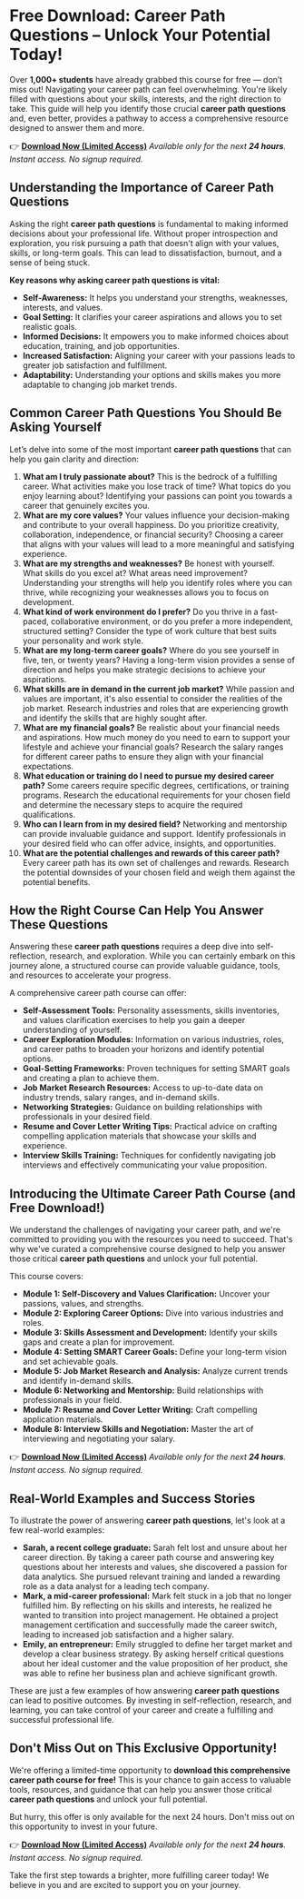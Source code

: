# Free Download: Career Path Questions – Unlock Your Potential Today!

Over **1,000+ students** have already grabbed this course for free — don’t miss out!
Navigating your career path can feel overwhelming. You're likely filled with questions about your skills, interests, and the right direction to take. This guide will help you identify those crucial **career path questions** and, even better, provides a pathway to access a comprehensive resource designed to answer them and more.

👉 **[Download Now (Limited Access)](https://udemywork.com/career-path-questions)**
_Available only for the next **24 hours**. Instant access. No signup required._

## Understanding the Importance of Career Path Questions

Asking the right **career path questions** is fundamental to making informed decisions about your professional life. Without proper introspection and exploration, you risk pursuing a path that doesn't align with your values, skills, or long-term goals. This can lead to dissatisfaction, burnout, and a sense of being stuck.

**Key reasons why asking career path questions is vital:**

*   **Self-Awareness:** It helps you understand your strengths, weaknesses, interests, and values.
*   **Goal Setting:** It clarifies your career aspirations and allows you to set realistic goals.
*   **Informed Decisions:** It empowers you to make informed choices about education, training, and job opportunities.
*   **Increased Satisfaction:** Aligning your career with your passions leads to greater job satisfaction and fulfillment.
*   **Adaptability:** Understanding your options and skills makes you more adaptable to changing job market trends.

## Common Career Path Questions You Should Be Asking Yourself

Let’s delve into some of the most important **career path questions** that can help you gain clarity and direction:

1.  **What am I truly passionate about?** This is the bedrock of a fulfilling career. What activities make you lose track of time? What topics do you enjoy learning about? Identifying your passions can point you towards a career that genuinely excites you.
2.  **What are my core values?** Your values influence your decision-making and contribute to your overall happiness. Do you prioritize creativity, collaboration, independence, or financial security? Choosing a career that aligns with your values will lead to a more meaningful and satisfying experience.
3.  **What are my strengths and weaknesses?** Be honest with yourself. What skills do you excel at? What areas need improvement? Understanding your strengths will help you identify roles where you can thrive, while recognizing your weaknesses allows you to focus on development.
4.  **What kind of work environment do I prefer?** Do you thrive in a fast-paced, collaborative environment, or do you prefer a more independent, structured setting? Consider the type of work culture that best suits your personality and work style.
5.  **What are my long-term career goals?** Where do you see yourself in five, ten, or twenty years? Having a long-term vision provides a sense of direction and helps you make strategic decisions to achieve your aspirations.
6.  **What skills are in demand in the current job market?** While passion and values are important, it's also essential to consider the realities of the job market. Research industries and roles that are experiencing growth and identify the skills that are highly sought after.
7.  **What are my financial goals?** Be realistic about your financial needs and aspirations. How much money do you need to earn to support your lifestyle and achieve your financial goals? Research the salary ranges for different career paths to ensure they align with your financial expectations.
8.  **What education or training do I need to pursue my desired career path?** Some careers require specific degrees, certifications, or training programs. Research the educational requirements for your chosen field and determine the necessary steps to acquire the required qualifications.
9.  **Who can I learn from in my desired field?** Networking and mentorship can provide invaluable guidance and support. Identify professionals in your desired field who can offer advice, insights, and opportunities.
10. **What are the potential challenges and rewards of this career path?** Every career path has its own set of challenges and rewards. Research the potential downsides of your chosen field and weigh them against the potential benefits.

## How the Right Course Can Help You Answer These Questions

Answering these **career path questions** requires a deep dive into self-reflection, research, and exploration. While you can certainly embark on this journey alone, a structured course can provide valuable guidance, tools, and resources to accelerate your progress.

A comprehensive career path course can offer:

*   **Self-Assessment Tools:** Personality assessments, skills inventories, and values clarification exercises to help you gain a deeper understanding of yourself.
*   **Career Exploration Modules:** Information on various industries, roles, and career paths to broaden your horizons and identify potential options.
*   **Goal-Setting Frameworks:** Proven techniques for setting SMART goals and creating a plan to achieve them.
*   **Job Market Research Resources:** Access to up-to-date data on industry trends, salary ranges, and in-demand skills.
*   **Networking Strategies:** Guidance on building relationships with professionals in your desired field.
*   **Resume and Cover Letter Writing Tips:** Practical advice on crafting compelling application materials that showcase your skills and experience.
*   **Interview Skills Training:** Techniques for confidently navigating job interviews and effectively communicating your value proposition.

## Introducing the Ultimate Career Path Course (and Free Download!)

We understand the challenges of navigating your career path, and we're committed to providing you with the resources you need to succeed. That's why we've curated a comprehensive course designed to help you answer those critical **career path questions** and unlock your full potential.

This course covers:

*   **Module 1: Self-Discovery and Values Clarification:** Uncover your passions, values, and strengths.
*   **Module 2: Exploring Career Options:** Dive into various industries and roles.
*   **Module 3: Skills Assessment and Development:** Identify your skills gaps and create a plan for improvement.
*   **Module 4: Setting SMART Career Goals:** Define your long-term vision and set achievable goals.
*   **Module 5: Job Market Research and Analysis:** Analyze current trends and identify in-demand skills.
*   **Module 6: Networking and Mentorship:** Build relationships with professionals in your field.
*   **Module 7: Resume and Cover Letter Writing:** Craft compelling application materials.
*   **Module 8: Interview Skills and Negotiation:** Master the art of interviewing and negotiating your salary.

👉 **[Download Now (Limited Access)](https://udemywork.com/career-path-questions)**
_Available only for the next **24 hours**. Instant access. No signup required._

## Real-World Examples and Success Stories

To illustrate the power of answering **career path questions**, let's look at a few real-world examples:

*   **Sarah, a recent college graduate:** Sarah felt lost and unsure about her career direction. By taking a career path course and answering key questions about her interests and values, she discovered a passion for data analytics. She pursued relevant training and landed a rewarding role as a data analyst for a leading tech company.
*   **Mark, a mid-career professional:** Mark felt stuck in a job that no longer fulfilled him. By reflecting on his skills and interests, he realized he wanted to transition into project management. He obtained a project management certification and successfully made the career switch, leading to increased job satisfaction and a higher salary.
*   **Emily, an entrepreneur:** Emily struggled to define her target market and develop a clear business strategy. By asking herself critical questions about her ideal customer and the value proposition of her product, she was able to refine her business plan and achieve significant growth.

These are just a few examples of how answering **career path questions** can lead to positive outcomes. By investing in self-reflection, research, and learning, you can take control of your career and create a fulfilling and successful professional life.

## Don't Miss Out on This Exclusive Opportunity!

We're offering a limited-time opportunity to **download this comprehensive career path course for free!** This is your chance to gain access to valuable tools, resources, and guidance that can help you answer those critical **career path questions** and unlock your full potential.

But hurry, this offer is only available for the next 24 hours. Don't miss out on this opportunity to invest in your future.

👉 **[Download Now (Limited Access)](https://udemywork.com/career-path-questions)**
_Available only for the next **24 hours**. Instant access. No signup required._

Take the first step towards a brighter, more fulfilling career today! We believe in you and are excited to support you on your journey.
